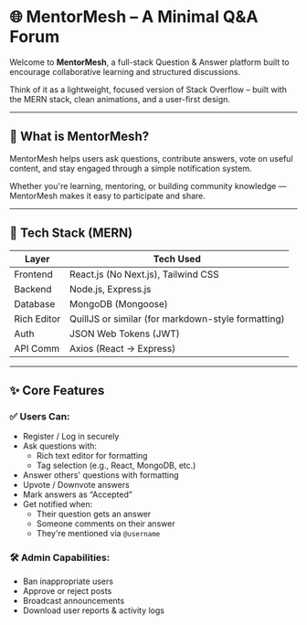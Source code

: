 # 🌐 MentorMesh – A Minimal Q&A Forum 

Welcome to **MentorMesh**, a full-stack Question & Answer platform built to encourage collaborative learning and structured discussions.

Think of it as a lightweight, focused version of Stack Overflow – built with the MERN stack, clean animations, and a user-first design.

---

## 🚀 What is MentorMesh?

MentorMesh helps users ask questions, contribute answers, vote on useful content, and stay engaged through a simple notification system.

Whether you're learning, mentoring, or building community knowledge — MentorMesh makes it easy to participate and share.

---

## 🧱 Tech Stack (MERN)

| Layer       | Tech Used                 |
|------------|----------------------------|
| Frontend    | React.js (No Next.js), Tailwind CSS |
| Backend     | Node.js, Express.js       |
| Database    | MongoDB (Mongoose)        |
| Rich Editor | QuillJS or similar (for markdown-style formatting) |
| Auth        | JSON Web Tokens (JWT)     |
| API Comm    | Axios (React → Express)   |

---

## ✨ Core Features

### ✅ Users Can:
- Register / Log in securely
- Ask questions with:
  - Rich text editor for formatting
  - Tag selection (e.g., React, MongoDB, etc.)
- Answer others' questions with formatting
- Upvote / Downvote answers
- Mark answers as “Accepted”
- Get notified when:
  - Their question gets an answer
  - Someone comments on their answer
  - They're mentioned via `@username`

### 🛠 Admin Capabilities:
- Ban inappropriate users
- Approve or reject posts
- Broadcast announcements
- Download user reports & activity logs
